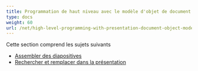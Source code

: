 ```yaml
---
title: Programmation de haut niveau avec le modèle d'objet de document de présentation
type: docs
weight: 60
url: /net/high-level-programming-with-presentation-document-object-model/
---
```


Cette section comprend les sujets suivants

- [Assembler des diapositives](/slides/net/assemble-slides/)
- [Rechercher et remplacer dans la présentation](/slides/net/find-and-replace-in-presentation/)
